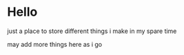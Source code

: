 # Hello
just a place to store different things i make in my spare time

may add more things here as i go
